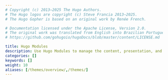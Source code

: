 ```yaml
---
# Copyright (c) 2013–2025 The Hugo Authors.
# The Hugo logos are copyright (c) Steve Francia 2013–2025.
# The Hugo Gopher is based on an original work by Renée French.

# Documentation licensed under the Apache License, Version 2.0.
# The original work was translated from English into Brazilian Portuguese.
# https://github.com/gohugoio/hugoDocs/blob/master/content/LICENSE.md

title: Hugo Modules
description: Use Hugo Modules to manage the content, presentation, and behavior of your site.
categories: []
keywords: []
weight: 10
aliases: [/themes/overview/,/themes/]
---
```

